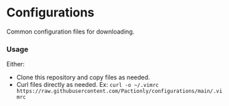 # Configurations

Common configuration files for downloading.

### Usage

Either:

- Clone this repository and copy files as needed.
- Curl files directly as needed. Ex:
`curl -o ~/.vimrc https://raw.githubusercontent.com/Pactionly/configurations/main/.vimrc`
